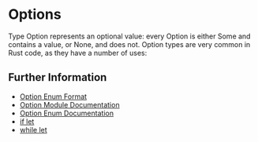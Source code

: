 # Options

Type Option represents an optional value: every Option is either Some and contains a value, or None, and does not.
Option types are very common in Rust code, as they have a number of uses:

## Further Information

- [Option Enum Format](https://doc.rust-lang.org/book/ch10-01-syntax.html#in-enum-definitions)
- [Option Module Documentation](https://doc.rust-lang.org/std/option/)
- [Option Enum Documentation](https://doc.rust-lang.org/std/option/enum.Option.html)
- [if let](https://doc.rust-lang.org/rust-by-example/flow_control/if_let.html)
- [while let](https://doc.rust-lang.org/rust-by-example/flow_control/while_let.html)
